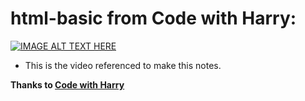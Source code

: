 # html-basic from Code with Harry:
[![IMAGE ALT TEXT HERE](https://img.youtube.com/vi/BsDoLVMnmZs/0.jpg)](https://www.youtube.com/watch?v=BsDoLVMnmZs) </br>

- This is the video referenced to make this notes.

**Thanks to <a href="https://www.codewithharry.com" target="_blank">Code with Harry</a>**
